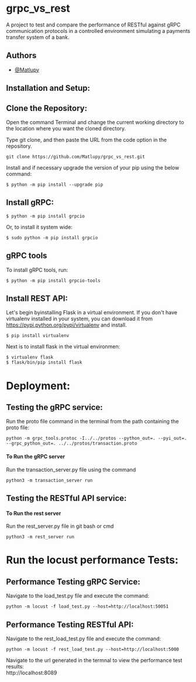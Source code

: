 # grpc_vs_rest
A project to test and compare the performance of RESTful against gRPC communication protocols in a controlled environment simulating a payments transfer system of a bank.

## Authors

- [@Matlupy](https://www.github.com/Matlupy)

## Installation and Setup:

## Clone the Repository:
Open the command Terminal and change the current working directory to the location where you want the cloned directory.

Type git clone, and then paste the URL from the code option in the repository.
```
git clone https://github.com/Matlupy/grpc_vs_rest.git
```
Install and if necessary upgrade the version of your pip using the below command:
```
$ python -m pip install --upgrade pip
```

## Install gRPC:
```
$ python -m pip install grpcio
```
Or, to install it system wide:
```
$ sudo python -m pip install grpcio
```
## gRPC tools
To install gRPC tools, run:
```
$ python -m pip install grpcio-tools
```

## Install REST API:
Let's begin byinstalling Flask in a virtual environment. If you don't have virtualenv installed in your system, you can download it from https://pypi.python.org/pypi/virtualenv and install.
```
$ pip install virtualenv
```
Next is to install flask in the virtual environmen:
```
$ virtualenv flask
$ flask/bin/pip install flask
```
# Deployment:

## Testing the gRPC service: 

Run the proto file command in the terminal from the path containing the proto file:
```
python -m grpc_tools.protoc -I../../protos --python_out=. --pyi_out=. --grpc_python_out=. ../../protos/transaction.proto
```
#### To Run the gRPC server
Run the transaction_server.py file using the command

``` 
python3 -m transaction_server run
```

## Testing the RESTful API service: 

#### To Run the rest server
Run the rest_server.py file in git bash or cmd 

```
python3 -m rest_server run
```

# Run the locust performance Tests:

## Performance Testing gRPC Service:
Navigate to the load_test.py file and execute the command:
```		
python -m locust -f load_test.py --host=http://localhost:50051
``` 
## Performance Testing RESTful API:
Navigate to the rest_load_test.py file and execute the command:
```
python -m locust -f rest_load_test.py --host=http://localhost:5000
```

Navigate to the url generated in the termnal to view the performance test results:  
http://localhost:8089

